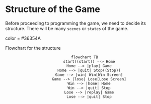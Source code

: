 # Structure of the Game

Before proceeding to programming the game, we need to decide its structure.
There will be many `scenes` or `states` of the game.


color = #36354A


Flowchart for the structure

<div align="center">

```mermaid
flowchart TB
    start((start)) --> Home
    Home --> |play| Game
    Home --> |quit| Stop((Stop))
    Game --> |win| Win[Win Screen]
    Game --> |lose| Lose[Lose Screen]
    Win --> |home| Home
    Win --> |quit| Stop
    Lose --> |replay| Game
    Lose --> |quit| Stop
```

</div>
